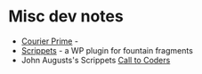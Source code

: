 
# Misc dev notes

+ [Courier Prime](https://quoteunquoteapps.com/courierprime/) - 
+ [Scrippets](https://wordpress.org/plugins/wp-scrippets/) - a WP plugin for fountain fragments
+ John Augusts's Scrippets [Call to Coders](https://johnaugust.com/2008/scrippets-php-and-a-call-to-coders)
